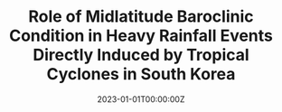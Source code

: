 ---
title: 'Role of Midlatitude Baroclinic Condition in Heavy Rainfall Events Directly Induced by Tropical Cyclones in South Korea'

authors:
  - Chanil Park
  - Seok-Woo Son
  - Yukari N. Takayabu
  - PSH
  - Dong-Hyun Cha
  - Eun Jeong Cha

date: '2023-01-01T00:00:00Z'
publishDate: '2023-01-01T00:00:00Z'
publication_types: ['2']

publication: '*Monthly Weather Review, 151(12)*'
publication_short: 

abstract: ''

tags:
  - 

featured: false

links:
  - name: Paper
    url: https://doi.org/10.1175/MWR-D-23-0046.1
---
